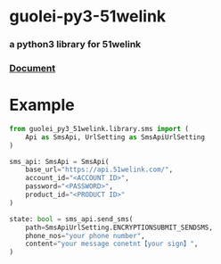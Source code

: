 # guolei-py3-51welink

### a python3 library for 51welink

### [Document](https://www.lmobile.cn/ApiPages/index.html)

# Example

```python
from guolei_py3_51welink.library.sms import (
    Api as SmsApi, UrlSetting as SmsApiUrlSetting
)

sms_api: SmsApi = SmsApi(
    base_url="https://api.51welink.com/",
    account_id="<ACCOUNT ID>",
    password="<PASSWORD>",
    product_id="<PRODUCT ID>"
)

state: bool = sms_api.send_sms(
    path=SmsApiUrlSetting.ENCRYPTIONSUBMIT_SENDSMS,
    phone_nos="your phone number",
    content="your message conetnt【your sign】",
)
```